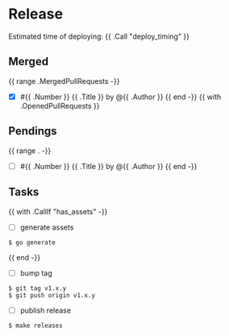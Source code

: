 # Release

Estimated time of deploying: {{ .Call "deploy_timing" }}

## Merged

{{ range .MergedPullRequests -}}
- [x] #{{ .Number }} {{ .Title }} by @{{ .Author }}
{{ end -}}
{{ with .OpenedPullRequests }}

## Pendings

{{ range . -}}
- [ ] #{{ .Number }} {{ .Title }} by @{{ .Author }}
{{ end -}}

## Tasks

{{ with .CallIf "has_assets" -}}
- [ ] generate assets

```console
$ go generate
```

{{ end -}}

- [ ] bump tag

```
$ git tag v1.x.y
$ git push origin v1.x.y
```

- [ ] publish release

```
$ make releases
```
